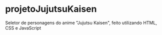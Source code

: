 # projetoJujutsuKaisen
Seletor de personagens do anime "Jujutsu Kaisen", feito utilizando HTML, CSS e JavaScript
